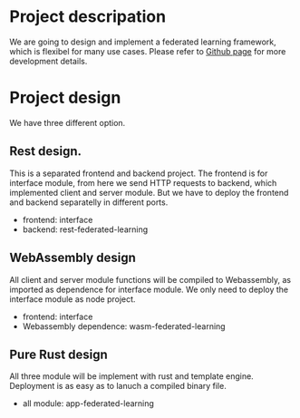 # Project descripation
We are going to design and implement a federated learning framework, which is flexibel for many use cases. Please refer to [Github page](https://scofild429.github.io/federust/) for more development details.

# Project design
We have three different option.

## Rest design.
This is a separated frontend and backend project. The frontend is for interface module, from here we send HTTP requests to backend, which implemented client and server module. But we have to deploy the frontend and backend separatelly in different ports.
- frontend: interface
- backend: rest-federated-learning

## WebAssembly design
All client and server module functions will be compiled to Webassembly, as imported as dependence for interface module. We only need to deploy the interface module as node project.
- frontend: interface
- Webassembly dependence: wasm-federated-learning

## Pure Rust design
All three module will be implement with rust and template engine. Deployment is as easy as to lanuch a compiled binary file.
- all module: app-federated-learning
